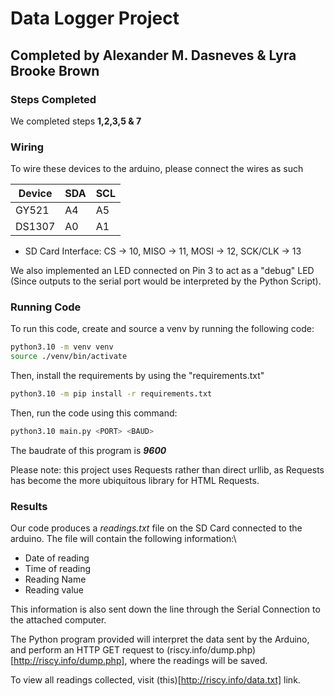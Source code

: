 # Data Logger Project

## Completed by Alexander M. Dasneves & Lyra Brooke Brown

### Steps Completed

We completed steps **1,2,3,5 & 7**

### Wiring

To wire these devices to the arduino, please connect the wires as such

| Device | SDA | SCL |
|--------|-----|-----|
| GY521  | A4  | A5  |
| DS1307 | A0  | A1  |

* SD Card Interface: CS -> 10, MISO -> 11, MOSI -> 12, SCK/CLK -> 13

We also implemented an LED connected on Pin 3 to act as a "debug" LED (Since outputs to the serial port would be interpreted by the Python Script).

### Running Code

To run this code, create and source a venv by running the following code:


```bash
python3.10 -m venv venv
source ./venv/bin/activate
```

Then, install the requirements by using the "requirements.txt"


```bash
python3.10 -m pip install -r requirements.txt
```

Then, run the code using this command:


```bash
python3.10 main.py <PORT> <BAUD>
```

The baudrate of this program is __***9600***__

Please note: this project uses Requests rather than direct urllib, as Requests has become the more ubiquitous library for HTML Requests.

### Results

Our code produces a *readings.txt* file on the SD Card connected to the arduino. The file will contain the following information:\\

* Date of reading
* Time of reading
* Reading Name
* Reading value

This information is also sent down the line through the Serial Connection to the attached computer.

The Python program provided will interpret the data sent by the Arduino, and perform an HTTP GET request to (riscy.info/dump.php)[http://riscy.info/dump.php], where the readings will be saved.

To view all readings collected, visit (this)[http://riscy.info/data.txt] link.

